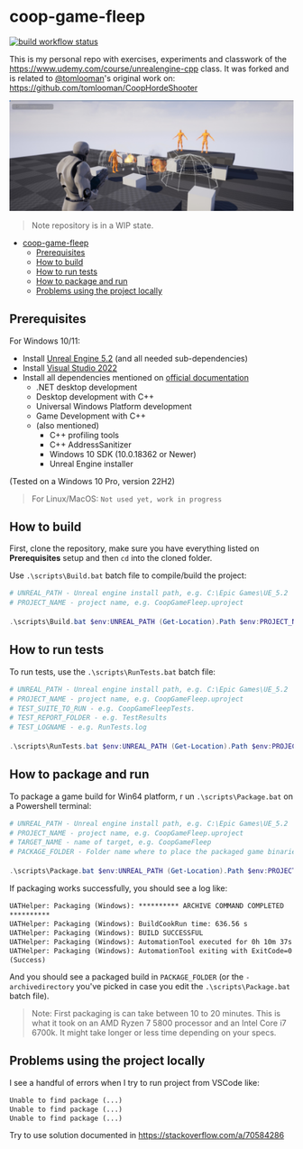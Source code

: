 # coop-game-fleep

[![build workflow status](https://github.com/filfreire/coop-game-fleep/actions/workflows/build.yml/badge.svg)](https://github.com/filfreire/coop-game-fleep/actions/workflows/build.yml)

This is my personal repo with exercises, experiments and classwork of the <https://www.udemy.com/course/unrealengine-cpp> class.
It was forked and is related to [@tomlooman](https://github.com/tomlooman)'s original work on: <https://github.com/tomlooman/CoopHordeShooter>

![coopgamefleep](docs/imgs/coopgamefleep.jpg)

> Note repository is in a WIP state.

- [coop-game-fleep](#coop-game-fleep)
  - [Prerequisites](#prerequisites)
  - [How to build](#how-to-build)
  - [How to run tests](#how-to-run-tests)
  - [How to package and run](#how-to-package-and-run)
  - [Problems using the project locally](#problems-using-the-project-locally)

## Prerequisites

For Windows 10/11:

- Install [Unreal Engine 5.2](https://www.unrealengine.com/en-US/download) (and all needed sub-dependencies)
- Install [Visual Studio 2022](https://visualstudio.microsoft.com/vs/)
- Install all dependencies mentioned on [official documentation](https://dev.epicgames.com/documentation/en-us/unreal-engine/setting-up-visual-studio-development-environment-for-cplusplus-projects-in-unreal-engine?application_version=5.4)
  - .NET desktop development 
  - Desktop development with C++
  - Universal Windows Platform development
  - Game Development with C++
  - (also mentioned)
    - C++ profiling tools
    - C++ AddressSanitizer
    - Windows 10 SDK (10.0.18362 or Newer)
    - Unreal Engine installer


(Tested on a Windows 10 Pro, version 22H2)

> For Linux/MacOS: `Not used yet, work in progress`


## How to build

First, clone the repository, make sure you have everything listed on **Prerequisites** setup and then `cd` into the cloned folder.

Use `.\scripts\Build.bat` batch file to compile/build the project:

```powershell
# UNREAL_PATH - Unreal engine install path, e.g. C:\Epic Games\UE_5.2
# PROJECT_NAME - project name, e.g. CoopGameFleep.uproject

.\scripts\Build.bat $env:UNREAL_PATH (Get-Location).Path $env:PROJECT_NAME
```

## How to run tests

To run tests, use the `.\scripts\RunTests.bat` batch file:

```powershell
# UNREAL_PATH - Unreal engine install path, e.g. C:\Epic Games\UE_5.2
# PROJECT_NAME - project name, e.g. CoopGameFleep.uproject
# TEST_SUITE_TO_RUN - e.g. CoopGameFleepTests.
# TEST_REPORT_FOLDER - e.g. TestResults
# TEST_LOGNAME - e.g. RunTests.log

.\scripts\RunTests.bat $env:UNREAL_PATH (Get-Location).Path $env:PROJECT_NAME $env:TEST_SUITE_TO_RUN $env:TEST_REPORT_FOLDER $env:TEST_LOGNAME
```

## How to package and run

To package a game build for Win64 platform, r   un `.\scripts\Package.bat` on a Powershell terminal:

```powershell
# UNREAL_PATH - Unreal engine install path, e.g. C:\Epic Games\UE_5.2
# PROJECT_NAME - project name, e.g. CoopGameFleep.uproject
# TARGET_NAME - name of target, e.g. CoopGameFleep
# PACKAGE_FOLDER - Folder name where to place the packaged game binaries, e.g. PackageResults

.\scripts\Package.bat $env:UNREAL_PATH (Get-Location).Path $env:PROJECT_NAME $env:TARGET_NAME $env:PACKAGE_FOLDER
```

If packaging works successfully, you should see a log like:

```plaintext
UATHelper: Packaging (Windows): ********** ARCHIVE COMMAND COMPLETED **********
UATHelper: Packaging (Windows): BuildCookRun time: 636.56 s
UATHelper: Packaging (Windows): BUILD SUCCESSFUL
UATHelper: Packaging (Windows): AutomationTool executed for 0h 10m 37s
UATHelper: Packaging (Windows): AutomationTool exiting with ExitCode=0 (Success)
```

And you should see a packaged build in `PACKAGE_FOLDER` (or the `-archivedirectory` you've picked in case you edit the `.\scripts\Package.bat` batch file).

> Note: First packaging is can take between 10 to 20 minutes. This is what it took on an AMD Ryzen 7 5800 processor and an Intel Core i7 6700k. It might take longer or less time depending on your specs.

## Problems using the project locally

I see a handful of errors when I try to run project from VSCode like:

```plaintext
Unable to find package (...)
Unable to find package (...)
Unable to find package (...)
```

Try to use solution documented in <https://stackoverflow.com/a/70584286>
